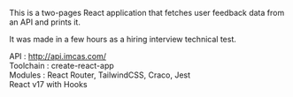 This is a two-pages React application that fetches user feedback data from an API and prints it.

It was made in a few hours as a hiring interview technical test.

API : http://api.imcas.com/ \
Toolchain : create-react-app \
Modules : React Router, TailwindCSS, Craco, Jest \
React v17 with Hooks
